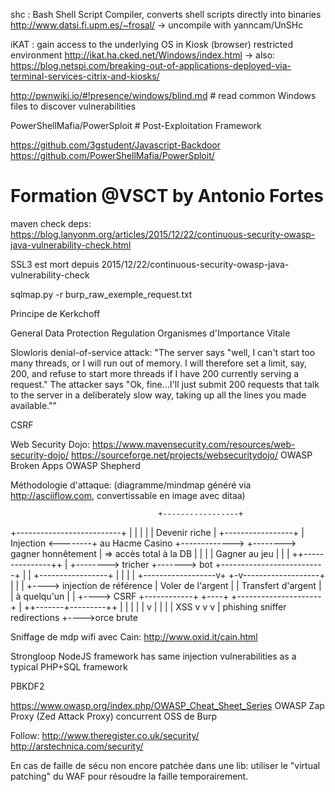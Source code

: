 shc : Bash Shell Script Compiler, converts shell scripts directly into binaries http://www.datsi.fi.upm.es/~frosal/
-> uncompile with yanncam/UnSHc

iKAT : gain access to the underlying OS in Kiosk (browser) restricted environment http://ikat.ha.cked.net/Windows/index.html
-> also: https://blog.netspi.com/breaking-out-of-applications-deployed-via-terminal-services-citrix-and-kiosks/

http://pwnwiki.io/#!presence/windows/blind.md # read common Windows files to discover vulnerabilities

PowerShellMafia/PowerSploit # Post-Exploitation Framework


https://github.com/3gstudent/Javascript-Backdoor
https://github.com/PowerShellMafia/PowerSploit/


# Formation @VSCT by Antonio Fortes

maven check deps: https://blog.lanyonm.org/articles/2015/12/22/continuous-security-owasp-java-vulnerability-check.html

SSL3 est mort depuis 2015/12/22/continuous-security-owasp-java-vulnerability-check

sqlmap.py -r burp_raw_exemple_request.txt

Principe de Kerkchoff

General Data Protection Regulation
Organismes d'Importance Vitale

Slowloris denial-of-service attack: "The server says "well, I can't start too many threads, or I will run out of memory. I will therefore set a limit, say, 200, and refuse to start more threads if I have 200 currently serving a request." The attacker says "Ok, fine...I'll just submit 200 requests that talk to the server in a deliberately slow way, taking up all the lines you made available.""

CSRF

Web Security Dojo: https://www.mavensecurity.com/resources/web-security-dojo/
https://sourceforge.net/projects/websecuritydojo/
OWASP Broken Apps
OWASP Shepherd

Méthodologie d'attaque:
(diagramme/mindmap généré via http://asciiflow.com, convertissable en image avec ditaa)

                                     +-----------------+
 +--------------------------+        |                 |
 |                          |        |  Devenir riche  |             +-----------------+
 |  Injection               <--------+ au Hacme Casino +------------->                 +--------> gagner honnêtement
 |  => accès total à la DB  |        |                 |             |  Gagner au jeu  |
 |                          |        ++---------------++             |                 +--------> tricher +-------> bot
 +--------------------------+         |               |              +-----------------+
                                      |               |
                                      |               |
                   +------------------v+            +-v-------------------+
                   |                   |            |                     +----> injection de référence
                   | Voler de l'argent |            |  Transfert d'argent |
                   |    à quelqu'un    |            |                     +----> CSRF
      +------------+                   +----+       +---------------------+
      |            ++-------+---------++    |
      |             |       |         |     v
      |             |       |         |    XSS
      v             v       v         |
phishing        sniffer  redirections +---->orce brute


Sniffage de mdp wifi avec Cain: http://www.oxid.it/cain.html

Strongloop NodeJS framework has same injection vulnerabilities as a typical PHP+SQL framework

PBKDF2

https://www.owasp.org/index.php/OWASP_Cheat_Sheet_Series
OWASP Zap Proxy (Zed Attack Proxy) concurrent OSS de Burp

Follow:
http://www.theregister.co.uk/security/
http://arstechnica.com/security/

En cas de faille de sécu non encore patchée dans une lib: utiliser le "virtual patching" du WAF pour résoudre la faille temporairement.
